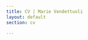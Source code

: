 ```yaml
---
title: CV | Marie Vendettuoli
layout: default
section: cv

---
```

<div id = "statement">
  <div id = "label">
  </div>
  
  <div id = "activities">
  </div>
</div>
